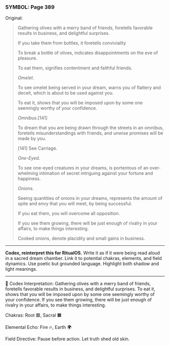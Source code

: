 ### SYMBOL: Page 389

Original:
> Gathering olives with a merry band of friends, foretells favorable
> results in business, and delightful surprises.
> 
> 
> If you take them from bottles, it foretells conviviality
> 
> 
> To break a bottle of olives, indicates disappointments on the eve of pleasure.
> 
> 
> To eat them, signifies contentment and faithful friends.
> 
> 
> _Omelet_.
> 
> 
> To see omelet being served in your dream, warns you of flattery and deceit,
> which is about to be used against you.
> 
> 
> To eat it, shows that you will be imposed upon by some one seemingly worthy
> of your confidence.
> 
> 
> _Omnibus_.[141]
> 
> 
> To dream that you are being drawn through the streets in an omnibus,
> foretells misunderstandings with friends, and unwise promises will be
> made by you.
> 
> 
> 
> [141] See Carriage.
> 
> 
> _One-Eyed_.
> 
> 
> To see one-eyed creatures in your dreams, is portentous of an over-whelming
> intimation of secret intriguing against your fortune and happiness.
> 
> 
> _Onions_.
> 
> 
> Seeing quantities of onions in your dreams, represents the amount
> of spite and envy that you will meet, by being successful.
> 
> 
> If you eat them, you will overcome all opposition.
> 
> 
> If you see them growing, there will be just enough of rivalry in your affairs,
> to make things interesting.
> 
> 
> Cooked onions, denote placidity and small gains in business.

---

**Codex, reinterpret this for RitualOS.**
Write it as if it were being read aloud in a sacred dream chamber.
Link it to potential chakras, elements, and field dynamics.
Use poetic but grounded language.
Highlight both shadow and light meanings.

---

🔁 Codex Interpretation:
Gathering olives with a merry band of friends, foretells favorable results in business, and delightful surprises. To eat it, shows that you will be imposed upon by some one seemingly worthy of your confidence. If you see them growing, there will be just enough of rivalry in your affairs, to make things interesting.

Chakras: Root 🟥, Sacral 🟧

Elemental Echo: Fire 🔥, Earth 🌍

Field Directive: Pause before action. Let truth shed old skin.
